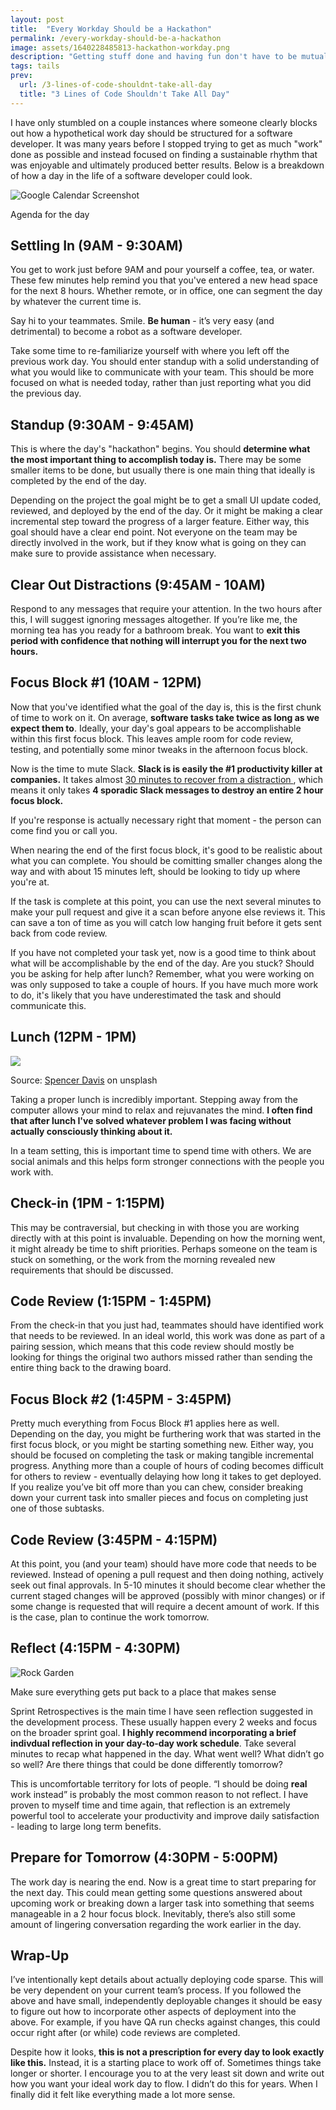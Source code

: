 ```yaml
---
layout: post
title:  "Every Workday Should be a Hackathon"
permalink: /every-workday-should-be-a-hackathon
image: assets/1640228485813-hackathon-workday.png
description: "Getting stuff done and having fun don't have to be mutually exclusive"
tags: tails
prev:
  url: /3-lines-of-code-shouldnt-take-all-day
  title: "3 Lines of Code Shouldn't Take All Day"
---
```


I have only stumbled on a couple instances where someone clearly blocks out how a hypothetical work day should be structured for a software developer. It was many years before I stopped trying to get as much "work" done as possible and instead focused on finding a sustainable rhythm that was enjoyable and ultimately produced better results. Below is a breakdown of how a day in the life of a software developer could look.

![Google Calendar Screenshot](/assets/1640228485813-hackathon-workday.png)
<figcaption>Agenda for the day</figcaption>

## Settling In (9AM - 9:30AM)

You get to work just before 9AM and pour yourself a coffee, tea, or water. These few minutes help remind you that you've entered a new head space for the next 8 hours.  Whether remote, or in office, one can segment the day by whatever the current time is.

Say hi to your teammates.  Smile. **Be human** - it’s very easy (and detrimental) to become a robot as a software developer.  

Take some time to re-familiarize yourself with where you left off the previous work day. You should enter standup with a solid understanding of what you would like to communicate with your team. This should be more focused on what is needed today, rather than just reporting what you did the previous day.

## Standup (9:30AM - 9:45AM)

This is where the day's "hackathon" begins. You should **determine what the most important thing to accomplish today is.** There may be some smaller items to be done, but usually there is one main thing that ideally is completed by the end of the day.

Depending on the project the goal might be to get a small UI update coded, reviewed, and deployed by the end of the day.  Or it might be making a clear incremental step toward the progress of a larger feature. Either way, this goal should have a clear end point. Not everyone on the team may be directly involved in the work, but if they know what is going on they can make sure to provide assistance when necessary.

## Clear Out Distractions (9:45AM - 10AM)

Respond to any messages that require your attention. In the two hours after this, I will suggest ignoring messages altogether. If you’re like me, the morning tea has you ready for a bathroom break. You want to **exit this period with confidence that nothing will interrupt you for the next two hours.**

## Focus Block #1 (10AM -  12PM)

Now that you've identified what the goal of the day is, this is the first chunk of time to work on it.  On average, **software tasks take twice as long as we expect them to**.  Ideally, your day's goal appears to be accomplishable within this first focus block.  This leaves ample room for code review, testing, and potentially some minor tweaks in the afternoon focus block.

Now is the time to mute Slack. **Slack is is easily the #1 productivity killer at companies.**  It takes almost [30 minutes to recover from a distraction ](https://www.themuse.com/advice/this-is-nuts-it-takes-nearly-30-minutes-to-refocus-after-you-get-distracted#:~:text=There's%20a%20reason%20that%20distractions,get%20back%20to%20the%20task.%E2%80%9D), which means it only takes **4 sporadic Slack messages to destroy an entire 2 hour focus block.**

If you're response is actually necessary right that moment - the person can come find you or call you. 

When nearing the end of the first focus block, it's good to be realistic about what you can complete.  You should be comitting smaller changes along the way and with about 15 minutes left, should be looking to tidy up where you're at.  

If the task is complete at this point, you can use the next several minutes to make your pull request and give it a scan before anyone else reviews it.  This can save a ton of time as you will catch low hanging fruit before it gets sent back from code review.

If you have not completed your task yet, now is a good time to think about what will be accomplishable by the end of the day. Are you stuck?  Should you be asking for help after lunch?  Remember, what you were working on was only supposed to take a couple of hours. If you have much more work to do, it's likely that you have underestimated the task and should communicate this. 

## Lunch (12PM - 1PM)

![](/assets/1640229176651-team-lunch.jpg)

<figcaption>Source: <a href="https://unsplash.com/@spencerdavis">Spencer Davis</a> on unsplash</figcaption>

Taking a proper lunch is incredibly important.  Stepping away from the computer allows your mind to relax and rejuvanates the mind. **I often find that after lunch I've solved whatever problem I was facing without actually consciously thinking about it.**

In a team setting, this is important time to spend time with others. We are social animals and this helps form stronger connections with the people you work with. 

## Check-in (1PM - 1:15PM)

This may be contraversial, but checking in with those you are working directly with at this point is invaluable. Depending on how the morning went, it might already be time to shift priorities. Perhaps someone on the team is stuck on something, or the work from the morning revealed new requirements that should be discussed. 

## Code Review (1:15PM - 1:45PM)

From the check-in that you just had, teammates should have identified work that needs to be reviewed. In an ideal world, this work was done as part of a pairing session, which means that this code review should mostly be looking for things the original two authors missed rather than sending the entire thing back to the drawing board.

## Focus Block #2 (1:45PM - 3:45PM)

Pretty much everything from Focus Block #1 applies here as well. Depending on the day, you might be furthering work that was started in the first focus block, or you might be starting something new. Either way, you should be focused on completing the task or making tangible incremental progress. Anything more than a couple of hours of coding becomes difficult for others to review - eventually delaying how long it takes to get deployed. If you realize you’ve bit off more than you can chew, consider breaking down your current task into smaller pieces and focus on completing just one of those subtasks.

## Code Review (3:45PM - 4:15PM)

At this point, you (and your team) should have more code that needs to be reviewed. Instead of opening a pull request and then doing nothing, actively seek out final approvals. In 5-10 minutes it should become clear whether the current staged changes will be approved (possibly with minor changes) or if some change is requested that will require a decent amount of work. If this is the case, plan to continue the work tomorrow.

## Reflect (4:15PM - 4:30PM)

![Rock Garden](/assets/1640228860164-rock-garden.png)
<figcaption>Make sure everything gets put back to a place that makes sense</figcaption>

Sprint Retrospectives is the main time I have seen reflection suggested in the development process. These usually happen every 2 weeks and focus on the broader sprint goal. **I highly recommend incorporating a brief indivdual reflection in your day-to-day work schedule**. Take several minutes to recap what happened in the day. What went well?  What didn’t go so well? Are there things that could be done differently tomorrow?

This is uncomfortable territory for lots of people. “I should be doing **real** work instead” is probably the most common reason to not reflect. I have proven to myself time and time again, that reflection is an extremely powerful tool to accelerate your productivity and improve daily satisfaction - leading to large long term benefits.

## Prepare for Tomorrow (4:30PM - 5:00PM)

The work day is nearing the end. Now is a great time to start preparing for the next day. This could mean getting some questions answered about upcoming work or breaking down a larger task into something that seems manageable in a 2 hour focus block. Inevitably, there’s also still some amount of lingering conversation regarding the work earlier in the day.

## Wrap-Up

I’ve intentionally kept details about actually deploying code sparse.  This will be very dependent on your current team’s process. If you followed the above and have small, independently deployable changes it should be easy to figure out how to incorporate other aspects of deployment into the above.  For example, if you have QA run checks against changes, this could occur right after (or while) code reviews are completed. 

Despite how it looks, **this is not a prescription for every day to look exactly like this.** Instead, it is a starting place to work off of. Sometimes things take longer or shorter. I encourage you to at the very least sit down and write out how you want your ideal work day to flow. I didn’t do this for years. When I finally did it felt like everything made a lot more sense.